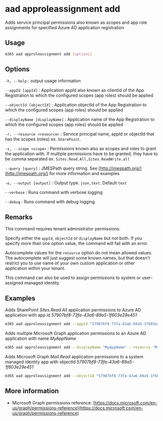 # aad approleassignment add

Adds service principal permissions also known as scopes and app role assignments for specified Azure AD application registration

## Usage

```sh
m365 aad approleassignment add [options]
```

## Options

`-h, --help`
: output usage information

`--appId [appId]`
: Application appId also known as clientId of the App Registration to which the configured scopes (app roles) should be applied

`--objectId [objectId]`
: Application objectId of the App Registration to which the configured scopes (app roles) should be applied

`--displayName [displayName]`
: Application name of the App Registration to which the configured scopes (app roles) should be applied

`-r, --resource <resource>`
: Service principal name, appId or objectId that has the scopes (roles) ex. `SharePoint`.

`-s, --scope <scope>`
: Permissions known also as scopes and roles to grant the application with. If multiple permissions have to be granted, they have to be comma separated ex. `Sites.Read.All,Sites.ReadWrite.all`

`--query [query]`
: JMESPath query string. See [http://jmespath.org/](http://jmespath.org/) for more information and examples

`-o, --output [output]`
: Output type. `json,text`. Default `text`

`--verbose`
: Runs command with verbose logging

`--debug`
: Runs command with debug logging

## Remarks

This command requires tenant administrator permissions.

Specify either the `appId`, `objectId` or `displayName` but not both. If you specify more than one option value, the command will fail with an error.

Autocomplete values for the `resource` option do not mean allowed values. The autocomplete will just suggest some known names, but that doesn't restrict you to use name of your own custom application or other application within your tenant.

This command can also be used to assign permissions to system or user-assigned managed identity.

## Examples

Adds SharePoint _Sites.Read.All_ application permissions to Azure AD application with app id _57907bf8-73fa-43a6-89a5-1f603e29e451_

```sh
m365 aad approleassignment add --appId "57907bf8-73fa-43a6-89a5-1f603e29e451" --resource "SharePoint" --scope "Sites.Read.All"
```

Adds multiple Microsoft Graph application permissions to an Azure AD application with name _MyAppName_

```sh
m365 aad approleassignment add --displayName "MyAppName" --resource "Microsoft Graph" --scope "Mail.Read,Mail.Send"
```

Adds Microsoft Graph _Mail.Read_ application permissions to a system managed identity app with objectId _57907bf8-73fa-43a6-89a5-1f603e29e451_

```sh
m365 aad approleassignment add --objectId "57907bf8-73fa-43a6-89a5-1f603e29e451" --resource "Microsoft Graph" --scope "Mail.Read"
```

## More information

- Microsoft Graph permissions reference: [https://docs.microsoft.com/en-us/graph/permissions-reference](https://docs.microsoft.com/en-us/graph/permissions-reference)
